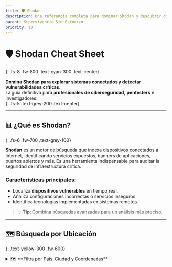 ```yaml
---
title: 🛡️ Shodan 
description: Una referencia completa para dominar Shodan y descubrir dispositivos conectados, vulnerabilidades y configuraciones expuestas en Internet.  
parent: Supervivencia Sin Esfuerzo  
priority: 10  
---
```


# 🛡️ **Shodan Cheat Sheet**  
{: .fs-8 .fw-800 .text-cyan-300 .text-center}

**Domina Shodan para explorar sistemas conectados y detectar vulnerabilidades críticas.**  
La guía definitiva para **profesionales de ciberseguridad**, **pentesters** e investigadores.  
{: .fs-5 .text-grey-200 .text-center}

---

## 📊 **¿Qué es Shodan?**  
{: .fs-6 .fw-700 .text-grey-100}

**Shodan** es un motor de búsqueda que indexa dispositivos conectados a Internet, identificando servicios expuestos, banners de aplicaciones, puertos abiertos y más. Es una herramienta indispensable para auditar la seguridad de infraestructura crítica.  

### **Características principales:**  
- Localiza **dispositivos vulnerables** en tiempo real.  
- Analiza configuraciones incorrectas o servicios inseguros.  
- Identifica tecnologías implementadas en sistemas remotos.  

> 💡 **Tip:** Combina búsquedas avanzadas para un análisis más preciso.  

---

## 🗺️ **Búsqueda por Ubicación**  
{: .text-yellow-300 .fw-600}

<details>
<summary class="hover-underline">🗺️ **Filtra por País, Ciudad y Coordenadas**</summary>

### 🔍 **Filtros Prácticos:**  
- **Por País:** `country:"US"`  
- **Por Ciudad:** `city:"New York"`  
- **Por Código Postal:** `postal:"90210"`  
- **Coordenadas GPS:**  
    ```sh
    geo:"40.712776,-74.005974"
    geo:"40.712776,-74.005974,10"
    ```

> 💡 **Consejo:** Usa el filtro `geo` con precisión para identificar activos en ubicaciones específicas.  

---

## 💻 **Direcciones IP y Subredes**  
{: .text-green-300 .fw-600}

<details>
<summary class="hover-underline">💻 **Explora IPs, Hostnames y Proveedores**</summary>

### 🔍 **Búsquedas clave:**  
- **IP Individual:** `ip:"8.8.8.8"`  
- **Hostname:** `hostname:"example.com"`  
- **Subred:** `net:"192.168.0.0/24"`  
- **Por Puerto:**  
    ```sh
    port:"80"
    ```  
- **Proveedor ISP:** `isp:"Google LLC"`  
- **Sistema Autónomo (ASN):** `asn:"AS15169"`

> **Nota:** Combina filtros para afinar resultados.  
</details>

---

## 🖥️ **Sistemas Operativos y Productos**  
{: .text-orange-300 .fw-600}

<details>
<summary class="hover-underline">🖥️ **Encuentra Dispositivos por OS y Tecnologías**</summary>

### 🔍 **Filtros Avanzados:**  
- **Por Sistema Operativo:** `os:"Linux"`  
- **Organización:** `org:"Amazon"`  
- **Producto Específico:**  
    ```sh
    product:"Apache httpd 2.4.49"
    ```  
- **Por Categoría:**  
    ```sh
    category:"webcam"
    category:"ics"
    ```  
- **Carpetas Compartidas (SMB):**  
    ```sh
    port:"445" "shares"
    ```

⚠️ **Advertencia:** Los dispositivos de infraestructura crítica (ICS) suelen ser los más vulnerables.  
</details>

---

## 🌐 **Aplicaciones Web y Certificados**  
{: .text-blue-300 .fw-600}

<details>
<summary class="hover-underline">🌐 **Descubre Servicios Web y Configuraciones SSL/TLS**</summary>

### 🔍 **Búsquedas clave:**  
- **Título de Página Web:** `title:"Index of /"`  
- **Texto en HTML:** `html:"Welcome to nginx"`  
- **Tecnología Web Específica:**  
    ```sh
    http.component:"nginx"
    ```  
- **SSL/TLS inseguro:**  
    ```sh
    ssl.version:"tls1.0"
    ssl.cert.expired:"true"
    ```  

💡 **Consejo:** Busca configuraciones SSL/TLS débiles para priorizar correcciones.  
</details>

---

## ⏰ **Filtros Temporales y Capturas Visuales**  
{: .text-purple-300 .fw-600}

<details>
<summary class="hover-underline">⏰ **Filtra por Fecha y Visualiza Capturas**</summary>

### 🔍 **Filtros Temporales:**  
- **Después de una fecha:** `after:"2023-01-01"`  
- **Antes de una fecha:** `before:"2022-12-31"`  

### 🖼️ **Capturas de Pantalla:**  
- **Dispositivos con Capturas Disponibles:**  
    ```sh
    has_screenshot:"true"
    ```  
- **Pantallas RDP Específicas:**  
    ```sh
    port:"3389" has_screenshot:"true"
    ```  

💡 **Tip:** Las capturas de pantalla son útiles para identificar configuraciones visualmente expuestas.  
</details>

---

## 🔒 **Vulnerabilidades y Filtros Premium**  
{: .text-red-300 .fw-600}

<details>
<summary class="hover-underline">🔒 **Accede a Vulnerabilidades y Tags Premium**</summary>

### 🔍 **Filtros de Vulnerabilidad:**  
- **CVE Específico:** `vuln:"CVE-2021-44228"`  
- **Por Tag Avanzado:**  
    ```sh
    tag:"malware"
    tag:"database"
    ```  

⚠️ **Nota:** Algunos filtros avanzados requieren una cuenta premium.  
</details>

---

## 📄 **Resumen Visual**  
{: .fs-6 .fw-800 .text-grey-100}

| **Filtro**              | **Ejemplo**                 | **Uso Común**                              |
|--------------------------|-----------------------------|--------------------------------------------|
| **País**                | `country:"US"`             | Dispositivos en Estados Unidos             |
| **Puerto**              | `port:"443"`               | Servicios HTTPS                            |
| **Producto**            | `product:"nginx"`          | Servidores con nginx                       |
| **Sistema Operativo**   | `os:"Windows Server 2019"` | Dispositivos con Windows                   |
| **Vulnerabilidad CVE**  | `vuln:"CVE-2022-12345"`    | Detecta dispositivos con vulnerabilidades  |

---

![Shodan Cheat Sheet](/assets/images/shodan.jpeg){: .text-center .rounded-lg .shadow-lg .mt-4}  
*Guía visual de los filtros más importantes de Shodan.*  
{: .fs-6 .text-grey-200 .text-center}

---

## 🎯 **¿Por qué usar Shodan?**  

Shodan es una herramienta **esencial** en ciberseguridad para:  
- Identificar **recursos expuestos** (cámaras, servidores, routers).  
- Localizar **vulnerabilidades activas**.  
- Mapear infraestructura crítica conectada a Internet.  

Es una herramienta imprescindible para **equipos de respuesta, pentesters y analistas de seguridad**.  

---

[🔍 Explora Shodan](https://www.shodan.io){: .btn .btn-blue .mt-4}  
[💬 Comparte esta guía](#){: .btn .btn-outline .mt-4}  

<div class="text-center">
  <img src="/assets/images/cojo.png" alt="Firma" class="rounded-full shadow-lg" style="max-width: 15%;">
</div>
